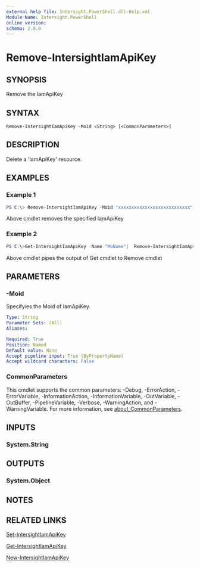 ```yaml
---
external help file: Intersight.PowerShell.dll-Help.xml
Module Name: Intersight.PowerShell
online version:
schema: 2.0.0
---
```


# Remove-IntersightIamApiKey

## SYNOPSIS
Remove the IamApiKey

## SYNTAX

```
Remove-IntersightIamApiKey -Moid <String> [<CommonParameters>]
```

## DESCRIPTION
Delete a &apos;IamApiKey&apos; resource.

## EXAMPLES

### Example 1
```powershell
PS C:\> Remove-IntersightIamApiKey -Moid "xxxxxxxxxxxxxxxxxxxxxxxxxxx"
```
Above cmdlet removes the specified IamApiKey 

### Example 2
```powershell
PS C:\>Get-IntersightIamApiKey -Name "MoName"|  Remove-IntersightIamApiKey
```
Above cmdlet pipes the output of Get cmdlet to Remove cmdlet

## PARAMETERS

### -Moid
Specifyies the Moid of IamApiKey.

```yaml
Type: String
Parameter Sets: (All)
Aliases:

Required: True
Position: Named
Default value: None
Accept pipeline input: True (ByPropertyName)
Accept wildcard characters: False
```

### CommonParameters
This cmdlet supports the common parameters: -Debug, -ErrorAction, -ErrorVariable, -InformationAction, -InformationVariable, -OutVariable, -OutBuffer, -PipelineVariable, -Verbose, -WarningAction, and -WarningVariable. For more information, see [about_CommonParameters](http://go.microsoft.com/fwlink/?LinkID=113216).

## INPUTS

### System.String

## OUTPUTS

### System.Object
## NOTES

## RELATED LINKS

[Set-IntersightIamApiKey](./Set-IntersightIamApiKey.md)

[Get-IntersightIamApiKey](./Get-IntersightIamApiKey.md)

[New-IntersightIamApiKey](./New-IntersightIamApiKey.md)

